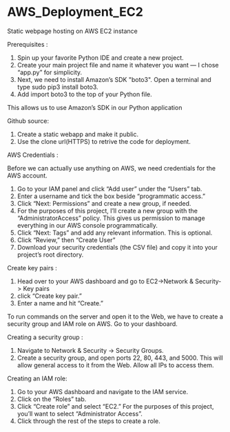 # AWS_Deployment_EC2
Static webpage hosting on AWS EC2 instance

Prerequisites :
  
  1.  Spin up your favorite Python IDE and create a new project.
  2.  Create your main project file and name it whatever you want — I chose “app.py” for simplicity.
  3.  Next, we need to install Amazon’s SDK "boto3". Open a terminal and type sudo pip3 install boto3.
  4.  Add import boto3 to the top of your Python file.
   
This allows us to use Amazon’s SDK in our Python application
 
 
Github source:
  
  1. Create a static webapp and make it public.
  2. Use the clone url(HTTPS) to retrive the code for deployment.


AWS Credentials :

Before we can actually use anything on AWS, we need credentials for the AWS account.

  1.  Go to your IAM panel and click “Add user” under the “Users” tab.
  2.  Enter a username and tick the box beside “programmatic access.”
  3.  Click “Next: Permissions” and create a new group, if needed.
  4.  For the purposes of this project, I’ll create a new group with the “AdministratorAccess” policy. This gives us permission to manage everything in our AWS console programmatically.
  5.  Click “Next: Tags” and add any relevant information. This is optional.
  6.  Click “Review,” then “Create User”
  7.  Download your security credentials (the CSV file) and copy it into your project’s root directory.
  
  
Create key pairs :
  1.  Head over to your AWS dashboard and go to EC2->Network & Security-> Key pairs
  2.  click “Create key pair.”
  3.  Enter a name and hit “Create.”
  
  
To run commands on the server and open it to the Web, we have to create a security group and IAM role on AWS.    Go to your dashboard.

Creating a security group :

  1.  Navigate to Network & Security -> Security Groups.
  2.  Create a security group, and open ports 22, 80, 443, and 5000. This will allow general access to it from the Web. Allow all IPs to access them.


Creating an IAM role:

  1.  Go to your AWS dashboard and navigate to the IAM service.
  2.  Click on the “Roles” tab.
  3.  Click “Create role” and select “EC2.” For the purposes of this project, you’ll want to select “Administrator Access”.
  4.  Click through the rest of the steps to create a role.

